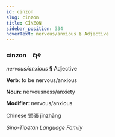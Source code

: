 ```yaml
---
id: cinzon
slug: cinzon
title: CİNZON
sidebar_position: 334
hoverText: nervous/anxious § Adjective
---
```


### cinzon&emsp;<span kind="abugida">ꞇ̃ɟⱴ̃</span>

*nervous/anxious* **§** Adjective

**Verb**: to be nervous/anxious

**Noun**: nervousness/anxiety

**Modifier**: nervous/anxious

Chinese 緊張 jǐnzhāng 

*Sino-Tibetan Language Family*